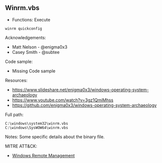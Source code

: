 ## Winrm.vbs

* Functions: Execute

```
winrm quickconfig
```

Acknowledgements:
* Matt Nelson - @enigma0x3
* Casey Smith - @subtee

Code sample:
* Missing Code sample 

Resources:
* https://www.slideshare.net/enigma0x3/windows-operating-system-archaeology    
* https://www.youtube.com/watch?v=3gz1QmiMhss    
* https://github.com/enigma0x3/windows-operating-system-archaeology

Full path:
```
C:\windows\system32\winrm.vbs
C:\windows\SysWOW64\winrm.vbs
```

Notes:
Some specific details about the binary file.


 
MITRE ATT&CK:
* [Windows Remote Management](https://attack.mitre.org/wiki/Technique/T1028)
